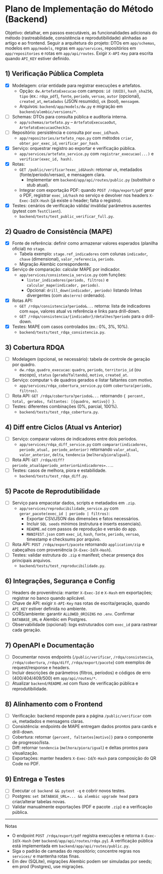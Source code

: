 # Plano de Implementação do Método (Backend)

Objetivo: detalhar, em passos executáveis, as funcionalidades adicionais do método (rastreabilidade, consistência e reprodutibilidade) alinhadas ao artigo e ao frontend. Seguir a arquitetura do projeto: DTOs em `app/schemas`, modelos em `app/models`, regras em `app/services`, repositórios em `app/repositories` e rotas em `app/api/routes`. Exigir `X-API-Key` para escrita quando `API_KEY` estiver definido.

## 1) Verificação Pública Completa
- [x] Modelagem: criar entidade para registrar execuções e artefatos.
  - Opção: `dw.ArtefatoExecucao` com campos: `id (UUID)`, `hash_sha256`, `tipo` (ex.: `rdqa_pdf`), `fonte`, `periodo`, `versao`, `autor` (opcional), `created_at`, `metadados` (JSON resumido), `ok` (bool), `mensagem`.
  - Arquivos: `backend/app/models/dw.py` e migração em `backend/alembic/versions/*`.
- [ ] Schemas: DTOs para consulta pública e auditoria interna.
  - `app/schemas/artefato.py` – `ArtefatoExecucaoOut`, `ArtefatoExecucaoCheckIn`.
- [ ] Repositório: persistência e consulta por `exec_id`/`hash`.
  - `app/repositories/artefato_repo.py` com métodos `criar`, `obter_por_exec_id`, `verificar_por_hash`.
- [x] Serviço: orquestrar registro ao exportar e verificação pública.
  - `app/services/artefato_service.py` com `registrar_execucao(...)` e `verificar(exec_id, hash)`.
- [x] Rotas:
  - `GET /public/verificar?exec_id&hash`: retornar `ok`, metadados (fonte/periodo/versao), e mensagem clara.
    - Implementar em `backend/app/api/routes/public.py` (substituir o stub atual).
  - Integrar com exportação PDF: quando `POST /rdqa/export/pdf` gerar o PDF, registrar `exec_id/hash` no serviço e devolver nos headers `X-Exec-Id`/`X-Hash` (já existe o header; falta o registro).
- [x] Testes: cenários de verificação válida/ inválida/ parâmetros ausentes (pytest com `TestClient`).
  - `backend/tests/test_public_verificar_full.py`.

## 2) Quadro de Consistência (MAPE)
- [x] Fonte de referência: definir como armazenar valores esperados (planilha oficial) no `stage`.
  - Tabela exemplo: `stage.ref_indicadores` com colunas `indicador`, `chave` (dimensional), `valor_referencia`, `periodo`.
  - Migração Alembic correspondente.
- [x] Serviço de comparação: calcular MAPE por indicador.
  - `app/services/consistencia_service.py` com funções:
    - `listar_indicadores(periodo, filtros)` e `calcular_mape(indicador, periodo)`.
    - Opcional: `drill_down(indicador, periodo)` listando linhas divergentes (com `abs(erro)` ordenado).
- [x] Rotas API:
  - `GET /rdqa/consistencia?periodo&...` retorna: lista de indicadores com `mape`, valores atual vs referência e links para drill-down.
  - `GET /rdqa/consistencia/{indicador}/detalhes?periodo` para o drill-down.
- [x] Testes: MAPE com casos controlados (ex.: 0%, 3%, 10%).
  - `backend/tests/test_rdqa_consistencia.py`.

## 3) Cobertura RDQA
- [ ] Modelagem (opcional, se necessário): tabela de controle de geração por quadro.
  - `dw.rdqa_quadro_execucao`: `quadro`, `periodo`, `territorio_id` (ou escopo), `status` (`gerado`/`faltando`), `motivo`, `created_at`.
- [ ] Serviço: computar `%` de quadros gerados e listar faltantes com motivo.
  - `app/services/rdqa_cobertura_service.py` com `cobertura(periodo, filtros)`.
- [ ] Rota API: `GET /rdqa/cobertura?periodo&...` retornando `{ percent, total, gerados, faltantes: [{quadro, motivo}] }`.
- [ ] Testes: diferentes combinações (0%, parcial, 100%).
  - `backend/tests/test_rdqa_cobertura.py`.

## 4) Diff entre Ciclos (Atual vs Anterior)
- [ ] Serviço: comparar valores de indicadores entre dois períodos.
  - `app/services/rdqa_diff_service.py` com `comparar(indicadores, periodo_atual, periodo_anterior)` retornando `valor_atual`, `valor_anterior`, `delta`, `tendencia` (`melhora`/`piora`/`igual`).
- [ ] Rota API: `GET /rdqa/diff?periodo_atual&periodo_anterior&indicadores=...`.
- [ ] Testes: casos de melhora, piora e estabilidade.
  - `backend/tests/test_rdqa_diff.py`.

## 5) Pacote de Reprodutibilidade
- [ ] Serviço para empacotar dados, scripts e metadados em `.zip`.
  - `app/services/reproducibilidade_service.py` com `gerar_pacote(exec_id | periodo | filtros)`:
    - Exportar CSV/JSON das dimensões e fatos necessários.
    - Incluir `SQL seeds` mínimos (estrutura e inserts essenciais).
    - `README.md` com passos de reprodução e versão do app.
    - `MANIFEST.json` com `exec_id`, `hash`, `fonte`, `periodo`, `versao`, timestamp e checksums por arquivo.
- [ ] Rota API: `POST /rdqa/export/pacote` retornando `application/zip` e cabeçalhos com proveniência (`X-Exec-Id`/`X-Hash`).
- [ ] Testes: validar estrutura do `.zip` e manifest; checar presença dos principais arquivos.
  - `backend/tests/test_reproducibilidade.py`.

## 6) Integrações, Segurança e Config
- [ ] Headers de proveniência: manter `X-Exec-Id` e `X-Hash` em exportações; registrar no banco quando aplicável.
- [ ] Chave de API: exigir `X-API-Key` nas rotas de escrita/geração, quando `API_KEY` estiver definida no ambiente.
- [ ] CORS/ambiente: garantir `ALLOWED_ORIGINS` no `.env`. Confirmar `DATABASE_URL` e Alembic em Postgres.
- [ ] Observabilidade (opcional): logs estruturados com `exec_id` para rastrear cada geração.

## 7) OpenAPI e Documentação
- [ ] Documentar novos endpoints (`/public/verificar`, `/rdqa/consistencia`, `/rdqa/cobertura`, `/rdqa/diff`, `/rdqa/export/pacote`) com exemplos de request/response e headers.
- [ ] Incluir descrições de parâmetros (filtros, períodos) e códigos de erro (400/404/409/500) em `app/api/routes/*`.
- [ ] Atualizar `backend/README.md` com fluxo de verificação pública e reprodutibilidade.

## 8) Alinhamento com o Frontend
- [ ] Verificação: backend responde para a página `/public/verificar` com `ok`, metadados e mensagens claras.
- [ ] Consistência: endpoints de MAPE entregam dados prontos para cards e drill-down.
- [ ] Cobertura: retornar `{percent, faltantes[motivo]}` para o componente de progresso/lista.
- [ ] Diff: retornar `tendencia` (`melhora/piora/igual`) e deltas prontos para visualização.
- [ ] Exportações: manter headers `X-Exec-Id`/`X-Hash` para composição do QR Code no PDF.

## 9) Entrega e Testes
- [ ] Executar `cd backend && pytest -q` e cobrir novos testes.
- [ ] Postgres: `set DATABASE_URL=... && alembic upgrade head` para criar/alterar tabelas novas.
- [ ] Validar manualmente exportações (PDF e pacote `.zip`) e a verificação pública.

---

Notas
- O endpoint `POST /rdqa/export/pdf` registra execuções e retorna `X-Exec-Id`/`X-Hash` (ver `backend/app/api/routes/rdqa.py`). A verificação pública está implementada em `backend/app/api/routes/public.py`.
- Siga o padrão de camadas do repositório; concentre regras nos `services/` e mantenha rotas finas.
- Em dev (SQLite), migrações Alembic podem ser simuladas por seeds; em prod (Postgres), use migrações.
